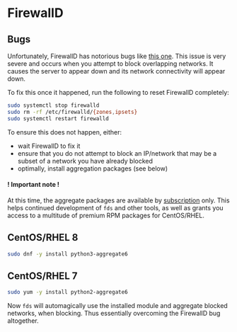 # FirewallD

## Bugs

Unfortunately, FirewallD has notorious bugs like [this one](https://bugzilla.redhat.com/show_bug.cgi?id=1836571).
This issue is very severe and occurs when you attempt to block overlapping networks.
It causes the server to appear down and its network connectivity will appear down.

To fix this once it happened, run the following to reset FirewallD completely:

```bash
sudo systemctl stop firewalld
sudo rm -rf /etc/firewalld/{zones,ipsets}
sudo systemctl restart firewalld
```

To ensure this does not happen, either:
 
* wait FirewallD to fix it
* ensure that you do not attempt to block an IP/network that may be a subset of a network you have already blocked
* optimally, install aggregation packages (see below)

#### ! Important note !

At this time, the aggregate packages are available by [subscription](https://www.getpagespeed.com/repo-subscribe) only.
This helps continued development of `fds` and other tools, as well as grants you access to a multitude of premium RPM
packages for CentOS/RHEL.

## CentOS/RHEL 8

```bash
sudo dnf -y install python3-aggregate6
```

## CentOS/RHEL 7

```bash
sudo yum -y install python2-aggregate6
```

Now `fds` will automagically use the installed module and aggregate blocked networks, when blocking.
Thus essentially overcoming the FirewallD bug altogether.